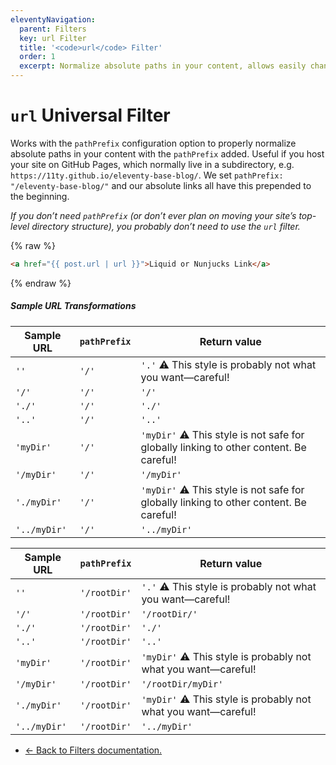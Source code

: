 ```yaml
---
eleventyNavigation:
  parent: Filters
  key: url Filter
  title: '<code>url</code> Filter'
  order: 1
  excerpt: Normalize absolute paths in your content, allows easily changing deploy subdirectories for your project.
---
```


# `url` Universal Filter

Works with the `pathPrefix` configuration option to properly normalize absolute paths in your content with the `pathPrefix` added. Useful if you host your site on GitHub Pages, which normally live in a subdirectory, e.g. `https://11ty.github.io/eleventy-base-blog/`. We set `pathPrefix: "/eleventy-base-blog/"` and our absolute links all have this prepended to the beginning.

_If you don’t need `pathPrefix` (or don’t ever plan on moving your site’s top-level directory structure), you probably don’t need to use the `url` filter._

{% raw %}
```html
<a href="{{ post.url | url }}">Liquid or Nunjucks Link</a>
```
{% endraw %}

##### Sample URL Transformations

| Sample URL   | `pathPrefix` | Return value                                                                           |
| ------------ | ------------ | -------------------------------------------------------------------------------------- |
| `''`         | `'/'`        | `'.'` ⚠️ This style is probably not what you want—careful!                             |
| `'/'`        | `'/'`        | `'/'`                                                                                  |
| `'./'`       | `'/'`        | `'./'`                                                                                 |
| `'..'`       | `'/'`        | `'..'`                                                                                 |
| `'myDir'`    | `'/'`        | `'myDir'` ⚠️ This style is not safe for globally linking to other content. Be careful! |
| `'/myDir'`   | `'/'`        | `'/myDir'`                                                                             |
| `'./myDir'`  | `'/'`        | `'myDir'` ⚠️ This style is not safe for globally linking to other content. Be careful! |
| `'../myDir'` | `'/'`        | `'../myDir'`                                                                           |

| Sample URL   | `pathPrefix` | Return value                                                   |
| ------------ | ------------ | -------------------------------------------------------------- |
| `''`         | `'/rootDir'` | `'.'` ⚠️ This style is probably not what you want—careful!     |
| `'/'`        | `'/rootDir'` | `'/rootDir/'`                                                  |
| `'./'`       | `'/rootDir'` | `'./'`                                                         |
| `'..'`       | `'/rootDir'` | `'..'`                                                         |
| `'myDir'`    | `'/rootDir'` | `'myDir'` ⚠️ This style is probably not what you want—careful! |
| `'/myDir'`   | `'/rootDir'` | `'/rootDir/myDir'`                                             |
| `'./myDir'`  | `'/rootDir'` | `'myDir'` ⚠️ This style is probably not what you want—careful! |
| `'../myDir'` | `'/rootDir'` | `'../myDir'`                                                   |

* [← Back to Filters documentation.](/docs/filters/)